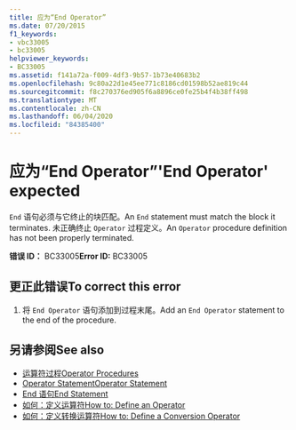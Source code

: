 ```yaml
---
title: 应为“End Operator”
ms.date: 07/20/2015
f1_keywords:
- vbc33005
- bc33005
helpviewer_keywords:
- BC33005
ms.assetid: f141a72a-f009-4df3-9b57-1b73e40683b2
ms.openlocfilehash: 9c80a22d1e45ee771c8186cd01598b52ae819c44
ms.sourcegitcommit: f8c270376ed905f6a8896ce0fe25b4f4b38ff498
ms.translationtype: MT
ms.contentlocale: zh-CN
ms.lasthandoff: 06/04/2020
ms.locfileid: "84385400"
---
```

# <a name="end-operator-expected"></a><span data-ttu-id="e9aa6-102">应为“End Operator”</span><span class="sxs-lookup"><span data-stu-id="e9aa6-102">'End Operator' expected</span></span>
<span data-ttu-id="e9aa6-103">`End` 语句必须与它终止的块匹配。</span><span class="sxs-lookup"><span data-stu-id="e9aa6-103">An `End` statement must match the block it terminates.</span></span> <span data-ttu-id="e9aa6-104">未正确终止 `Operator` 过程定义。</span><span class="sxs-lookup"><span data-stu-id="e9aa6-104">An `Operator` procedure definition has not been properly terminated.</span></span>  
  
 <span data-ttu-id="e9aa6-105">**错误 ID：** BC33005</span><span class="sxs-lookup"><span data-stu-id="e9aa6-105">**Error ID:** BC33005</span></span>  
  
## <a name="to-correct-this-error"></a><span data-ttu-id="e9aa6-106">更正此错误</span><span class="sxs-lookup"><span data-stu-id="e9aa6-106">To correct this error</span></span>  
  
1. <span data-ttu-id="e9aa6-107">将 `End Operator` 语句添加到过程末尾。</span><span class="sxs-lookup"><span data-stu-id="e9aa6-107">Add an `End Operator` statement to the end of the procedure.</span></span>  
  
## <a name="see-also"></a><span data-ttu-id="e9aa6-108">另请参阅</span><span class="sxs-lookup"><span data-stu-id="e9aa6-108">See also</span></span>

- [<span data-ttu-id="e9aa6-109">运算符过程</span><span class="sxs-lookup"><span data-stu-id="e9aa6-109">Operator Procedures</span></span>](../programming-guide/language-features/procedures/operator-procedures.md)
- [<span data-ttu-id="e9aa6-110">Operator Statement</span><span class="sxs-lookup"><span data-stu-id="e9aa6-110">Operator Statement</span></span>](../language-reference/statements/operator-statement.md)
- [<span data-ttu-id="e9aa6-111">End 语句</span><span class="sxs-lookup"><span data-stu-id="e9aa6-111">End Statement</span></span>](../language-reference/statements/end-statement.md)
- [<span data-ttu-id="e9aa6-112">如何：定义运算符</span><span class="sxs-lookup"><span data-stu-id="e9aa6-112">How to: Define an Operator</span></span>](../programming-guide/language-features/procedures/how-to-define-an-operator.md)
- [<span data-ttu-id="e9aa6-113">如何：定义转换运算符</span><span class="sxs-lookup"><span data-stu-id="e9aa6-113">How to: Define a Conversion Operator</span></span>](../programming-guide/language-features/procedures/how-to-define-a-conversion-operator.md)
